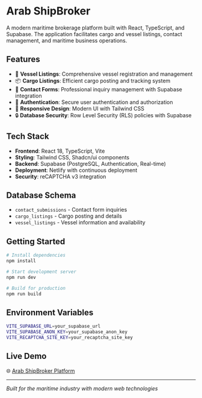 # Arab ShipBroker

A modern maritime brokerage platform built with React, TypeScript, and Supabase. The application facilitates cargo and vessel listings, contact management, and maritime business operations.

## Features

- 🚢 **Vessel Listings**: Comprehensive vessel registration and management
- 📦 **Cargo Listings**: Efficient cargo posting and tracking system  
- 📧 **Contact Forms**: Professional inquiry management with Supabase integration
- 🔐 **Authentication**: Secure user authentication and authorization
- 📱 **Responsive Design**: Modern UI with Tailwind CSS
- 🔒 **Database Security**: Row Level Security (RLS) policies with Supabase

## Tech Stack

- **Frontend**: React 18, TypeScript, Vite
- **Styling**: Tailwind CSS, Shadcn/ui components
- **Backend**: Supabase (PostgreSQL, Authentication, Real-time)
- **Deployment**: Netlify with continuous deployment
- **Security**: reCAPTCHA v3 integration

## Database Schema

- `contact_submissions` - Contact form inquiries
- `cargo_listings` - Cargo posting and details
- `vessel_listings` - Vessel information and availability

## Getting Started

```bash
# Install dependencies
npm install

# Start development server
npm run dev

# Build for production
npm run build
```

## Environment Variables

```bash
VITE_SUPABASE_URL=your_supabase_url
VITE_SUPABASE_ANON_KEY=your_supabase_anon_key
VITE_RECAPTCHA_SITE_KEY=your_recaptcha_site_key
```

## Live Demo

🌐 [Arab ShipBroker Platform](https://your-netlify-url.netlify.app)

---

*Built for the maritime industry with modern web technologies*
